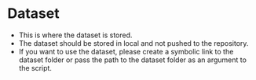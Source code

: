 # Dataset

- This is where the dataset is stored.
- The dataset should be stored in local and not pushed to the repository.
- If you want to use the dataset, please create a symbolic link to the dataset folder or pass the path to the dataset folder as an argument to the script.